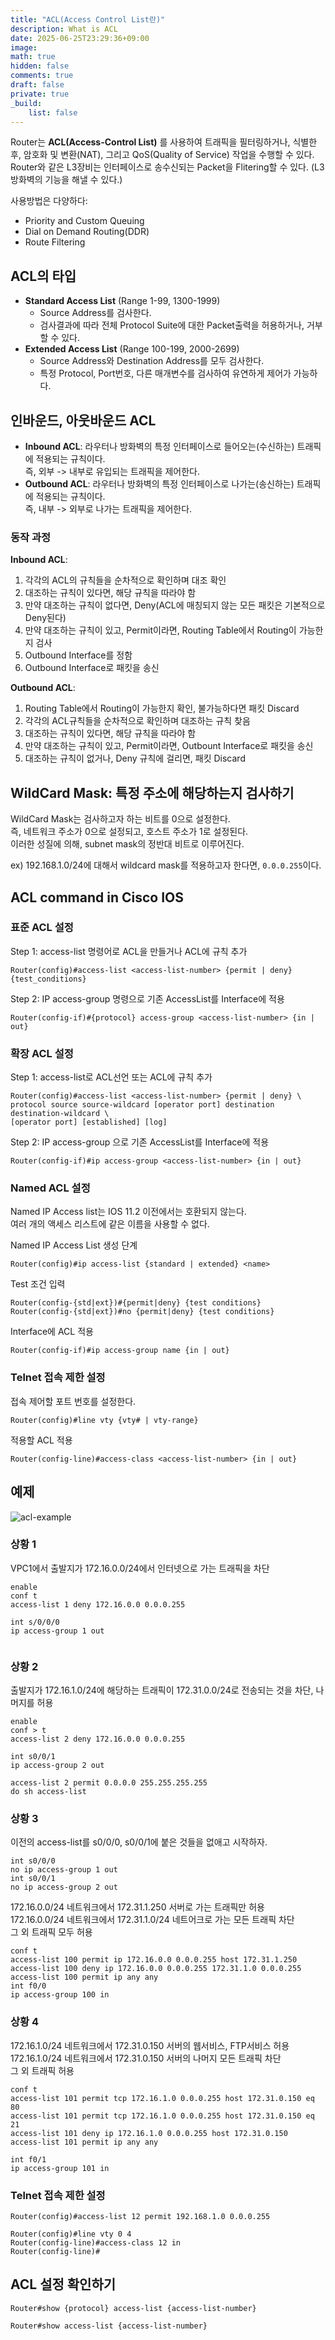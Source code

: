 ```yaml
---
title: "ACL(Access Control List란)"
description: What is ACL
date: 2025-06-25T23:29:36+09:00
image:
math: true
hidden: false
comments: true
draft: false
private: true
_build:
    list: false
---
```


Router는 **ACL(Access-Control List)** 를 사용하여 트래픽을 필터링하거나, 식별한 후, 암호화 및 변환(NAT), 그리고 QoS(Quality of Service) 작업을 수행할 수 있다.  
Router와 같은 L3장비는 인터페이스로 송수신되는 Packet을 Flitering할 수 있다. (L3방화벽의 기능을 해낼 수 있다.)  

사용방법은 다양하다:
- Priority and Custom Queuing
- Dial on Demand Routing(DDR)
- Route Filtering


## ACL의 타입
- **Standard Access List** (Range 1-99, 1300-1999)
    - Source Address를 검사한다.
    - 검사결과에 따라 전체 Protocol Suite에 대한 Packet출력을 허용하거나, 거부할 수 있다.
- **Extended Access List** (Range 100-199, 2000-2699)
    - Source Address와 Destination Address를 모두 검사한다.
    - 특정 Protocol, Port번호, 다른 매개변수를 검사하여 유연하게 제어가 가능하다.


## 인바운드, 아웃바운드 ACL

- **Inbound ACL**: 라우터나 방화벽의 특정 인터페이스로 들어오는(수신하는) 트래픽에 적용되는 규칙이다.  
즉, 외부 -> 내부로 유입되는 트래픽을 제어한다.
- **Outbound ACL**: 라우터나 방화벽의 특정 인터페이스로 나가는(송신하는) 트래픽에 적용되는 규칙이다.  
즉, 내부 -> 외부로 나가는 트래픽을 제어한다.


### 동작 과정
**Inbound ACL**:
1. 각각의 ACL의 규칙들을 순차적으로 확인하며 대조 확인
2. 대조하는 규칙이 있다면, 해당 규칙을 따라야 함
3. 만약 대조하는 규칙이 없다면, Deny(ACL에 매칭되지 않는 모든 패킷은 기본적으로 Deny된다)
4. 만약 대조하는 규칙이 있고, Permit이라면, Routing Table에서 Routing이 가능한지 검사
5. Outbound Interface를 정함
6. Outbound Interface로 패킷을 송신  

**Outbound ACL**:
1. Routing Table에서 Routing이 가능한지 확인, 불가능하다면 패킷 Discard
2. 각각의 ACL규칙들을 순차적으로 확인하며 대조하는 규칙 찾음
3. 대조하는 규칙이 있다면, 해당 규칙을 따라야 함
4. 만약 대조하는 규칙이 있고, Permit이라면, Outbount Interface로 패킷을 송신
5. 대조하는 규칙이 없거나, Deny 규칙에 걸리면, 패킷 Discard


## WildCard Mask: 특정 주소에 해당하는지 검사하기

WildCard Mask는 검사하고자 하는 비트를 0으로 설정한다.  
즉, 네트워크 주소가 0으로 설정되고, 호스트 주소가 1로 설정된다.  
이러한 성질에 의해, subnet mask의 정반대 비트로 이루어진다.  

ex) 192.168.1.0/24에 대해서 wildcard mask를 적용하고자 한다면, `0.0.0.255`이다.

## ACL command in Cisco IOS

### 표준 ACL 설정

Step 1: access-list 명령어로 ACL을 만들거나 ACL에 규칙 추가
```shell
Router(config)#access-list <access-list-number> {permit | deny} {test_conditions}
```

Step 2: IP access-group 명령으로 기존 AccessList를 Interface에 적용
```shell
Router(config-if)#{protocol} access-group <access-list-number> {in | out}
```


### 확장 ACL 설정
Step 1: access-list로 ACL선언 또는 ACL에 규칙 추가
```shell
Router(config)#access-list <access-list-number> {permit | deny} \
protocol source source-wildcard [operator port] destination destination-wildcard \
[operator port] [established] [log]
```

Step 2: IP access-group 으로 기존 AccessList를 Interface에 적용
```shell
Router(config-if)#ip access-group <access-list-number> {in | out}
```

### Named ACL 설정
Named IP Access list는 IOS 11.2 이전에서는 호환되지 않는다.  
여러 개의 액세스 리스트에 같은 이름을 사용할 수 없다.

Named IP Access List 생성 단계
```shell
Router(config)#ip access-list {standard | extended} <name>
```

Test 조건 입력

```shell
Router(config-{std|ext})#{permit|deny} {test conditions}
Router(config-{std|ext})#no {permit|deny} {test conditions}
```


Interface에 ACL 적용
```shell
Router(config-if)#ip access-group name {in | out}
```

### Telnet 접속 제한 설정
접속 제어할 포트 번호를 설정한다.
```shell
Router(config)#line vty {vty# | vty-range}
```

적용할 ACL 적용
```shell
Router(config-line)#access-class <access-list-number> {in | out}
```

## 예제
![acl-example](acl-example.png)

### 상황 1
VPC1에서 출발지가 172.16.0.0/24에서 인터넷으로 가는 트래픽을 차단

```shell
enable
conf t
access-list 1 deny 172.16.0.0 0.0.0.255

int s/0/0/0
ip access-group 1 out


```

### 상황 2
출발지가 172.16.1.0/24에 해당하는 트래픽이 172.31.0.0/24로 전송되는 것을 차단, 나머지를 허용
```shell
enable
conf > t
access-list 2 deny 172.16.0.0 0.0.0.255

int s0/0/1
ip access-group 2 out

access-list 2 permit 0.0.0.0 255.255.255.255
do sh access-list

```

### 상황 3
이전의 access-list를 s0/0/0, s0/0/1에 붙은 것들을 없애고 시작하자.
```shell
int s0/0/0
no ip access-group 1 out
int s0/0/1
no ip access-group 2 out
```

172.16.0.0/24 네트워크에서 172.31.1.250 서버로 가는 트래픽만 허용  
172.16.0.0/24 네트워크에서 172.31.1.0/24 네트어크로 가는 모든 트래픽 차단  
그 외 트래픽 모두 허용

```shell
conf t
access-list 100 permit ip 172.16.0.0 0.0.0.255 host 172.31.1.250
access-list 100 deny ip 172.16.0.0 0.0.0.255 172.31.1.0 0.0.0.255
access-list 100 permit ip any any
int f0/0
ip access-group 100 in
```


### 상황 4
172.16.1.0/24 네트워크에서 172.31.0.150 서버의 웹서비스, FTP서비스 허용  
172.16.1.0/24 네트워크에서 172.31.0.150 서버의 나머지 모든 트래픽 차단  
그 외 트래픽 허용  

```shell
conf t
access-list 101 permit tcp 172.16.1.0 0.0.0.255 host 172.31.0.150 eq 80
access-list 101 permit tcp 172.16.1.0 0.0.0.255 host 172.31.0.150 eq 21
access-list 101 deny ip 172.16.1.0 0.0.0.255 host 172.31.0.150
access-list 101 permit ip any any

int f0/1
ip access-group 101 in
```

### Telnet 접속 제한 설정
```shell
Router(config)#access-list 12 permit 192.168.1.0 0.0.0.255

Router(config)#line vty 0 4
Router(config-line)#access-class 12 in
Router(config-line)#
```

## ACL 설정 확인하기

```shell
Router#show {protocol} access-list {access-list-number}

Router#show access-list {access-list-number}

```
